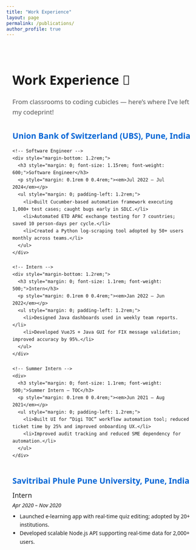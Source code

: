 ```yaml
---
title: "Work Experience"
layout: page
permalink: /publications/
author_profile: true
---
```


<div style="max-width: 900px; margin: auto; padding: 1.5rem 1rem; font-family: system-ui, sans-serif; line-height: 1.6;">

  <h1 style="font-size: 2.1rem; font-weight: 700; margin-bottom: 0.5rem;">Work Experience 💼</h1>
  <p style="font-size: 1.05rem; color: #555; margin-bottom: 2rem;">
    From classrooms to coding cubicles — here’s where I’ve left my codeprint!
  </p>

  <!-- UBS -->
  <div style="margin-bottom: 2.5rem;">
    <h2 style="margin: 0 0 0.4rem;">
      <a href="https://www.ubs.com/global/en.html" target="_blank" style="color: #0366d6; text-decoration: none;">
        Union Bank of Switzerland (UBS), Pune, India
      </a>
    </h2>

    <!-- Software Engineer -->
    <div style="margin-bottom: 1.2rem;">
      <h3 style="margin: 0; font-size: 1.15rem; font-weight: 600;">Software Engineer</h3>
      <p style="margin: 0.1rem 0 0.4rem;"><em>Jul 2022 – Jul 2024</em></p>
      <ul style="margin: 0; padding-left: 1.2rem;">
        <li>Built Cucumber-based automation framework executing 1,000+ test cases; caught bugs early in SDLC.</li>
        <li>Automated ETD APAC exchange testing for 7 countries; saved 10 person-days per cycle.</li>
        <li>Created a Python log-scraping tool adopted by 50+ users monthly across teams.</li>
      </ul>
    </div>

    <!-- Intern -->
    <div style="margin-bottom: 1.2rem;">
      <h3 style="margin: 0; font-size: 1.1rem; font-weight: 500;">Intern</h3>
      <p style="margin: 0.1rem 0 0.4rem;"><em>Jan 2022 – Jun 2022</em></p>
      <ul style="margin: 0; padding-left: 1.2rem;">
        <li>Designed Java dashboards used in weekly team reports.</li>
        <li>Developed VueJS + Java GUI for FIX message validation; improved accuracy by 95%.</li>
      </ul>
    </div>

    <!-- Summer Intern -->
    <div>
      <h3 style="margin: 0; font-size: 1.1rem; font-weight: 500;">Summer Intern – TOC</h3>
      <p style="margin: 0.1rem 0 0.4rem;"><em>Jun 2021 – Aug 2021</em></p>
      <ul style="margin: 0; padding-left: 1.2rem;">
        <li>Built UI for “Digi TOC” workflow automation tool; reduced ticket time by 25% and improved onboarding UX.</li>
        <li>Improved audit tracking and reduced SME dependency for automation.</li>
      </ul>
    </div>
  </div>

  <!-- Savitribai -->
  <div style="margin-bottom: 2rem;">
    <h2 style="margin: 0 0 0.4rem;">
      <a href="http://www.unipune.ac.in/" target="_blank" style="color: #0366d6; text-decoration: none;">
        Savitribai Phule Pune University, Pune, India
      </a>
    </h2>
    <h3 style="margin: 0; font-size: 1.1rem; font-weight: 500;">Intern</h3>
    <p style="margin: 0.1rem 0 0.4rem;"><em>Apr 2020 – Nov 2020</em></p>
    <ul style="margin: 0; padding-left: 1.2rem;">
      <li>Launched e-learning app with real-time quiz editing; adopted by 20+ institutions.</li>
      <li>Developed scalable Node.js API supporting real-time data for 2,000+ users.</li>
    </ul>
  </div>

</div>
